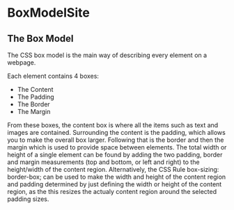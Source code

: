 # BoxModelSite

## The Box Model
The CSS box model is the main way of describing every element on a webpage. 

Each element contains 4 boxes:
- The Content
- The Padding
- The Border
- The Margin

From these boxes, the content box is where all the items such as text and images are contained. Surrounding the content is the padding, which allows you to make the overall box larger. Following that is the border and then the margin which is used to provide space between elements.
The total width or height of a single element can be found by adding the two padding, border and margin measurements (top and bottom, or left and right) to the height/width of the content region. Alternatively, the CSS Rule box-sizing: border-box; can be used to make the width and height of the content region and padding determined by just defining the width or height of the content region, as the this resizes the actualy content region around the selected padding sizes.

